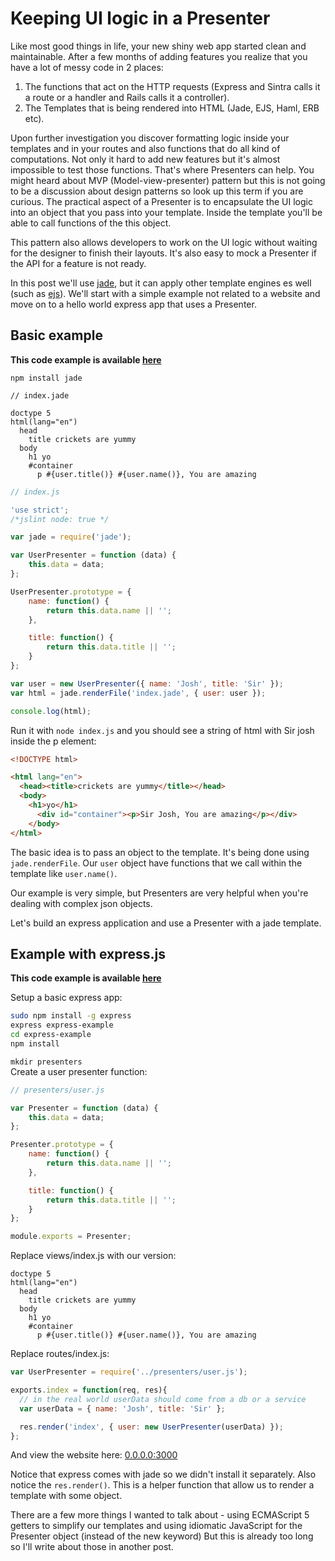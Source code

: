 # Keeping UI logic in a Presenter

Like most good things in life, your new shiny web app started clean and maintainable.
After a few months of adding features you realize that you have a lot of messy code in 2 places:

1. The functions that act on the HTTP requests (Express and Sintra calls it a route or a handler and Rails calls it a controller).
1. The Templates that is being rendered into HTML (Jade, EJS, Haml, ERB etc).

Upon further investigation you discover formatting logic inside your templates and in your routes and also functions that do all kind of computations. Not only it hard to add new features but it's almost impossible to test those functions. That's where Presenters can help. You might heard about MVP (Model-view-presenter) pattern but this is not going to be a discussion about design patterns so look up this term if you are curious. The practical aspect of a Presenter is to encapsulate the UI logic into an object that you pass into your template. Inside the template you'll be able to call functions of the this object.

This pattern also allows developers to work on the UI logic without waiting for the designer to finish their layouts. It's also easy to mock a Presenter if the API for a feature is not ready.

In this post we'll use [jade](https://github.com/visionmedia/jade), but it can apply other template engines es well (such as [ejs](http://embeddedjs.com/)). We'll start with a simple example not related to a website and move on to a hello world express app that uses a Presenter.

## Basic example

**This code example is available [here](https://github.com/oren/oren.github.io/tree/master/posts/presenter/basic-example)**

`npm install jade`

```jade
// index.jade

doctype 5
html(lang="en")
  head
    title crickets are yummy
  body
    h1 yo
    #container
      p #{user.title()} #{user.name()}, You are amazing
```

```js
// index.js

'use strict';
/*jslint node: true */

var jade = require('jade');

var UserPresenter = function (data) {
    this.data = data;
};

UserPresenter.prototype = {
    name: function() {
        return this.data.name || '';
    },

    title: function() {
        return this.data.title || '';
    }
};

var user = new UserPresenter({ name: 'Josh', title: 'Sir' });
var html = jade.renderFile('index.jade', { user: user });

console.log(html);
```
Run it with `node index.js` and you should see a string of html with Sir josh inside the p element:

```html
<!DOCTYPE html>

<html lang="en">
  <head><title>crickets are yummy</title></head>
  <body>
    <h1>yo</h1>
	  <div id="container"><p>Sir Josh, You are amazing</p></div>
	</body>
</html>
```

The basic idea is to pass an object to the template. It's being done using `jade.renderFile`.
Our `user` object have functions that we call within the template like `user.name()`.

Our example is very simple, but Presenters are very helpful when you're dealing with complex json objects.

Let's build an express application and use a Presenter with a jade template.

## Example with express.js

**This code example is available [here](https://github.com/oren/oren.github.io/tree/master/posts/presenter/express-example)**

Setup a basic express app:

```bash
sudo npm install -g express
express express-example
cd express-example
npm install
```

`mkdir presenters`  
Create a user presenter function:

```js
// presenters/user.js

var Presenter = function (data) {
    this.data = data;
};

Presenter.prototype = {
    name: function() {
        return this.data.name || '';
    },

    title: function() {
        return this.data.title || '';
    }
};

module.exports = Presenter;

```

Replace views/index.js with our version:

```jade
doctype 5
html(lang="en")
  head
    title crickets are yummy
  body
    h1 yo
    #container
      p #{user.title()} #{user.name()}, You are amazing
```

Replace routes/index.js:

```js
var UserPresenter = require('../presenters/user.js');

exports.index = function(req, res){
  // in the real world userData should come from a db or a service
  var userData = { name: 'Josh', title: 'Sir' };

  res.render('index', { user: new UserPresenter(userData) });
};
```

And view the website here: [0.0.0.0:3000](http://localhost:3000)

Notice that express comes with jade so we didn't install it separately. Also notice the `res.render()`. This is a helper function that allow us to render a template with some object.

There are a few more things I wanted to talk about - using ECMAScript 5 getters to simplify our templates and using idiomatic JavaScript for the Presenter object (instead of the new keyword) But this is already too long so I'll write about those in another post.

